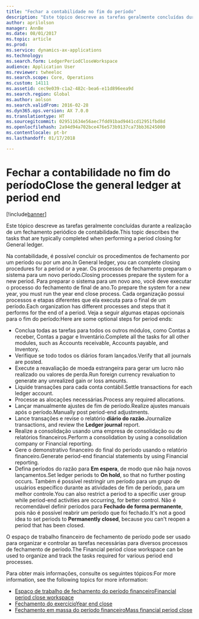 ```yaml
---
title: "Fechar a contabilidade no fim do período"
description: "Este tópico descreve as tarefas geralmente concluídas durante a realização de um fechamento periódico de contabilidade."
author: aprilolson
manager: AnnBe
ms.date: 08/01/2017
ms.topic: article
ms.prod: 
ms.service: dynamics-ax-applications
ms.technology: 
ms.search.form: LedgerPeriodCloseWorkspace
audience: Application User
ms.reviewer: twheeloc
ms.search.scope: Core, Operations
ms.custom: 14111
ms.assetid: cec9e039-c1a2-482c-bea6-e11d896eea9d
ms.search.region: Global
ms.author: aolson
ms.search.validFrom: 2016-02-28
ms.dyn365.ops.version: AX 7.0.0
ms.translationtype: HT
ms.sourcegitcommit: 029511634e56aec7fdd91bad9441cd12951fbd8d
ms.openlocfilehash: 2a94d94a702bce476e573b9137ca73bb36245000
ms.contentlocale: pt-br
ms.lasthandoff: 01/17/2018

---
```


# <a name="close-the-general-ledger-at-period-end"></a><span data-ttu-id="075a6-103">Fechar a contabilidade no fim do período</span><span class="sxs-lookup"><span data-stu-id="075a6-103">Close the general ledger at period end</span></span>

[!include[banner](../includes/banner.md)]


<span data-ttu-id="075a6-104">Este tópico descreve as tarefas geralmente concluídas durante a realização de um fechamento periódico de contabilidade.</span><span class="sxs-lookup"><span data-stu-id="075a6-104">This topic describes the tasks that are typically completed when performing a period closing for General ledger.</span></span> 

<span data-ttu-id="075a6-105">Na contabilidade, é possível concluir os procedimentos de fechamento por um período ou por um ano.</span><span class="sxs-lookup"><span data-stu-id="075a6-105">In General ledger, you can complete closing procedures for a period or a year.</span></span> <span data-ttu-id="075a6-106">Os processos de fechamento preparam o sistema para um novo período.</span><span class="sxs-lookup"><span data-stu-id="075a6-106">Closing processes prepare the system for a new period.</span></span> <span data-ttu-id="075a6-107">Para preparar o sistema para um novo ano, você deve executar o processo do fechamento de final de ano.</span><span class="sxs-lookup"><span data-stu-id="075a6-107">To prepare the system for a new year, you must run the year end close process.</span></span> <span data-ttu-id="075a6-108">Cada organização possui processos e etapas diferentes que ela executa para o final de um período.</span><span class="sxs-lookup"><span data-stu-id="075a6-108">Each organization has different processes and steps that it performs for the end of a period.</span></span> <span data-ttu-id="075a6-109">Veja a seguir algumas etapas opcionais para o fim do período:</span><span class="sxs-lookup"><span data-stu-id="075a6-109">Here are some optional steps for period ends:</span></span>

-   <span data-ttu-id="075a6-110">Conclua todas as tarefas para todos os outros módulos, como Contas a receber, Contas a pagar e Inventário.</span><span class="sxs-lookup"><span data-stu-id="075a6-110">Complete all the tasks for all other modules, such as Accounts receivable, Accounts payable, and Inventory.</span></span>
-   <span data-ttu-id="075a6-111">Verifique se todo todos os diários foram lançados.</span><span class="sxs-lookup"><span data-stu-id="075a6-111">Verify that all journals are posted.</span></span>
-   <span data-ttu-id="075a6-112">Execute a reavaliação de moeda estrangeira para gerar um lucro não realizado ou valores de perda.</span><span class="sxs-lookup"><span data-stu-id="075a6-112">Run foreign currency revaluation to generate any unrealized gain or loss amounts.</span></span>
-   <span data-ttu-id="075a6-113">Liquide transações para cada conta contábil.</span><span class="sxs-lookup"><span data-stu-id="075a6-113">Settle transactions for each ledger account.</span></span>
-   <span data-ttu-id="075a6-114">Processe as alocações necessárias.</span><span class="sxs-lookup"><span data-stu-id="075a6-114">Process any required allocations.</span></span>
-   <span data-ttu-id="075a6-115">Lançar manualmente ajustes de fim de período.Realize ajustes manuais após o período.</span><span class="sxs-lookup"><span data-stu-id="075a6-115">Manually post period-end adjustments.</span></span>
-   <span data-ttu-id="075a6-116">Lance transações e revise o relatório **diário do razão**.</span><span class="sxs-lookup"><span data-stu-id="075a6-116">Journalize transactions, and review the **Ledger journal** report.</span></span>
-   <span data-ttu-id="075a6-117">Realize a consolidação usando uma empresa de consolidação ou de relatórios financeiros.</span><span class="sxs-lookup"><span data-stu-id="075a6-117">Perform a consolidation by using a consolidation company or Financial reporting.</span></span>
-   <span data-ttu-id="075a6-118">Gere o demonstrativo financeiro do final do período usando o relatório financeiro.</span><span class="sxs-lookup"><span data-stu-id="075a6-118">Generate period-end financial statements by using Financial reporting.</span></span>
-   <span data-ttu-id="075a6-119">Defina períodos do razão para **Em espera**, de modo que não haja novos lançamentos.</span><span class="sxs-lookup"><span data-stu-id="075a6-119">Set ledger periods to **On hold**, so that no further posting occurs.</span></span> <span data-ttu-id="075a6-120">Também é possível restringir um período para um grupo de usuários específico durante as atividades de fim de período, para um melhor controle.</span><span class="sxs-lookup"><span data-stu-id="075a6-120">You can also restrict a period to a specific user group while period-end activities are occurring, for better control.</span></span> <span data-ttu-id="075a6-121">Não é recomendável definir períodos para **Fechado de forma permanente**, pois não é possível reabrir um período que foi fechado.</span><span class="sxs-lookup"><span data-stu-id="075a6-121">It's not a good idea to set periods to **Permanently closed**, because you can't reopen a period that has been closed.</span></span>

<span data-ttu-id="075a6-122">O espaço de trabalho financeiro de fechamento de período pode ser usado para organizar e controlar as tarefas necessárias para diversos processos de fechamento de período.</span><span class="sxs-lookup"><span data-stu-id="075a6-122">The Financial period close workspace can be used to organize and track the tasks required for various period end processes.</span></span> 


<span data-ttu-id="075a6-123">Para obter mais informações, consulte os seguintes tópicos:</span><span class="sxs-lookup"><span data-stu-id="075a6-123">For more information, see the following topics for more information:</span></span>
- [<span data-ttu-id="075a6-124">Espaço de trabalho de fechamento do período financeiro</span><span class="sxs-lookup"><span data-stu-id="075a6-124">Financial period close workspace</span></span>](financial-period-close-workspace.md) 
- [<span data-ttu-id="075a6-125">Fechamento do exercício</span><span class="sxs-lookup"><span data-stu-id="075a6-125">Year end close</span></span>](Year-end-close.md)  
- [<span data-ttu-id="075a6-126">Fechamento em massa do período financeiro</span><span class="sxs-lookup"><span data-stu-id="075a6-126">Mass financial period close</span></span>](tasks/mass-financial-period-close.md)





